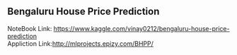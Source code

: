 ## Bengaluru House Price Prediction 

NoteBook Link: https://www.kaggle.com/vinay0212/bengaluru-house-price-prediction <br>
Appliction Link:http://mlprojects.epizy.com/BHPP/

